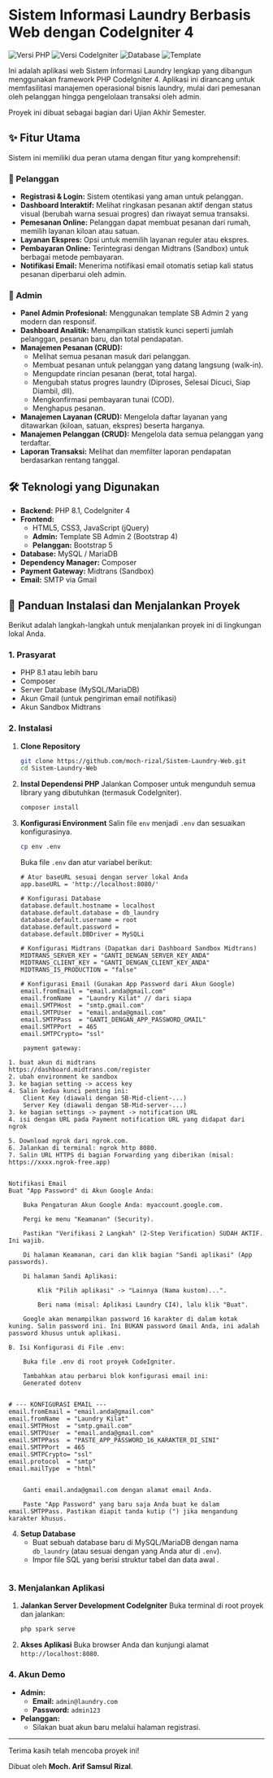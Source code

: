 # Sistem Informasi Laundry Berbasis Web dengan CodeIgniter 4

![Versi PHP](https://img.shields.io/badge/PHP-8.1%2B-blue.svg)
![Versi CodeIgniter](https://img.shields.io/badge/CodeIgniter-4.5.1-orange.svg)
![Database](https://img.shields.io/badge/Database-MySQL-lightgrey.svg)
![Template](https://img.shields.io/badge/UI-Bootstrap%205-purple.svg)

Ini adalah aplikasi web Sistem Informasi Laundry lengkap yang dibangun menggunakan framework PHP CodeIgniter 4. Aplikasi ini dirancang untuk memfasilitasi manajemen operasional bisnis laundry, mulai dari pemesanan oleh pelanggan hingga pengelolaan transaksi oleh admin.

Proyek ini dibuat sebagai bagian dari Ujian Akhir Semester.

## ✨ Fitur Utama

Sistem ini memiliki dua peran utama dengan fitur yang komprehensif:

### 👤 Pelanggan
- **Registrasi & Login:** Sistem otentikasi yang aman untuk pelanggan.
- **Dashboard Interaktif:** Melihat ringkasan pesanan aktif dengan status visual (berubah warna sesuai progres) dan riwayat semua transaksi.
- **Pemesanan Online:** Pelanggan dapat membuat pesanan dari rumah, memilih layanan kiloan atau satuan.
- **Layanan Ekspres:** Opsi untuk memilih layanan reguler atau ekspres.
- **Pembayaran Online:** Terintegrasi dengan Midtrans (Sandbox) untuk berbagai metode pembayaran.
- **Notifikasi Email:** Menerima notifikasi email otomatis setiap kali status pesanan diperbarui oleh admin.

### 💼 Admin
- **Panel Admin Profesional:** Menggunakan template SB Admin 2 yang modern dan responsif.
- **Dashboard Analitik:** Menampilkan statistik kunci seperti jumlah pelanggan, pesanan baru, dan total pendapatan.
- **Manajemen Pesanan (CRUD):**
  - Melihat semua pesanan masuk dari pelanggan.
  - Membuat pesanan untuk pelanggan yang datang langsung (walk-in).
  - Mengupdate rincian pesanan (berat, total harga).
  - Mengubah status progres laundry (Diproses, Selesai Dicuci, Siap Diambil, dll).
  - Mengkonfirmasi pembayaran tunai (COD).
  - Menghapus pesanan.
- **Manajemen Layanan (CRUD):** Mengelola daftar layanan yang ditawarkan (kiloan, satuan, ekspres) beserta harganya.
- **Manajemen Pelanggan (CRUD):** Mengelola data semua pelanggan yang terdaftar.
- **Laporan Transaksi:** Melihat dan memfilter laporan pendapatan berdasarkan rentang tanggal.

## 🛠️ Teknologi yang Digunakan
- **Backend:** PHP 8.1, CodeIgniter 4
- **Frontend:**
  - HTML5, CSS3, JavaScript (jQuery)
  - **Admin:** Template SB Admin 2 (Bootstrap 4)
  - **Pelanggan:** Bootstrap 5
- **Database:** MySQL / MariaDB
- **Dependency Manager:** Composer
- **Payment Gateway:** Midtrans (Sandbox)
- **Email:** SMTP via Gmail

## 🚀 Panduan Instalasi dan Menjalankan Proyek

Berikut adalah langkah-langkah untuk menjalankan proyek ini di lingkungan lokal Anda.

### 1. Prasyarat
- PHP 8.1 atau lebih baru
- Composer
- Server Database (MySQL/MariaDB)
- Akun Gmail (untuk pengiriman email notifikasi)
- Akun Sandbox Midtrans

### 2. Instalasi
1.  **Clone Repository**
    ```bash
    git clone https://github.com/moch-rizal/Sistem-Laundry-Web.git
    cd Sistem-Laundry-Web
    ```

2.  **Instal Dependensi PHP**
    Jalankan Composer untuk mengunduh semua library yang dibutuhkan (termasuk CodeIgniter).
    ```bash
    composer install
    ```

3.  **Konfigurasi Environment**
    Salin file `env` menjadi `.env` dan sesuaikan konfigurasinya.
    ```bash
    cp env .env
    ```
    Buka file `.env` dan atur variabel berikut:
    ```dotenv
    # Atur baseURL sesuai dengan server lokal Anda
    app.baseURL = 'http://localhost:8080/'

    # Konfigurasi Database
    database.default.hostname = localhost
    database.default.database = db_laundry
    database.default.username = root
    database.default.password =
    database.default.DBDriver = MySQLi

    # Konfigurasi Midtrans (Dapatkan dari Dashboard Sandbox Midtrans)
    MIDTRANS_SERVER_KEY = "GANTI_DENGAN_SERVER_KEY_ANDA"
    MIDTRANS_CLIENT_KEY = "GANTI_DENGAN_CLIENT_KEY_ANDA"
    MIDTRANS_IS_PRODUCTION = "false"

    # Konfigurasi Email (Gunakan App Password dari Akun Google)
    email.fromEmail = "email.anda@gmail.com"
    email.fromName  = "Laundry Kilat" // dari siapa
    email.SMTPHost  = "smtp.gmail.com"
    email.SMTPUser  = "email.anda@gmail.com"
    email.SMTPPass  = "GANTI_DENGAN_APP_PASSWORD_GMAIL"
    email.SMTPPort  = 465
    email.SMTPCrypto= "ssl"
    
```
    payment gateway:

1. buat akun di midtrans
https://dashboard.midtrans.com/register
2. ubah environment ke sandbox
3. ke bagian setting -> access key 
4. Salin kedua kunci penting ini:
    Client Key (diawali dengan SB-Mid-client-...)
    Server Key (diawali dengan SB-Mid-server-...)
3. ke bagian settings -> payment -> notification URL
4. isi dengan URL pada Payment notification URL yang didapat dari ngrok

5. Download ngrok dari ngrok.com.
6. Jalankan di terminal: ngrok http 8080.
7. Salin URL HTTPS di bagian Forwarding yang diberikan (misal: https://xxxx.ngrok-free.app)


Notifikasi Email
Buat "App Password" di Akun Google Anda:

    Buka Pengaturan Akun Google Anda: myaccount.google.com.

    Pergi ke menu "Keamanan" (Security).

    Pastikan "Verifikasi 2 Langkah" (2-Step Verification) SUDAH AKTIF. Ini wajib.

    Di halaman Keamanan, cari dan klik bagian "Sandi aplikasi" (App passwords).

    Di halaman Sandi Aplikasi:

        Klik "Pilih aplikasi" -> "Lainnya (Nama kustom)...".

        Beri nama (misal: Aplikasi Laundry CI4), lalu klik "Buat".

    Google akan menampilkan password 16 karakter di dalam kotak kuning. Salin password ini. Ini BUKAN password Gmail Anda, ini adalah password khusus untuk aplikasi.

B. Isi Konfigurasi di File .env:

    Buka file .env di root proyek CodeIgniter.

    Tambahkan atau perbarui blok konfigurasi email ini:
    Generated dotenv

      
# --- KONFIGURASI EMAIL ---
email.fromEmail = "email.anda@gmail.com"
email.fromName  = "Laundry Kilat"
email.SMTPHost  = "smtp.gmail.com"
email.SMTPUser  = "email.anda@gmail.com"
email.SMTPPass  = "PASTE_APP_PASSWORD_16_KARAKTER_DI_SINI"
email.SMTPPort  = 465
email.SMTPCrypto= "ssl"
email.protocol  = "smtp"
email.mailType  = "html"


    Ganti email.anda@gmail.com dengan alamat email Anda.

    Paste "App Password" yang baru saja Anda buat ke dalam email.SMTPPass. Pastikan diapit tanda kutip (") jika mengandung karakter khusus.
```


4.  **Setup Database**
    - Buat sebuah database baru di MySQL/MariaDB dengan nama `db_laundry` (atau sesuai dengan yang Anda atur di `.env`).
    - Impor file SQL yang berisi struktur tabel dan data awal .
      ```

### 3. Menjalankan Aplikasi
1.  **Jalankan Server Development CodeIgniter**
    Buka terminal di root proyek dan jalankan:
    ```bash
    php spark serve
    ```

2.  **Akses Aplikasi**
    Buka browser Anda dan kunjungi alamat `http://localhost:8080`.

### 4. Akun Demo
- **Admin:**
  - **Email:** `admin@laundry.com`
  - **Password:** `admin123`
- **Pelanggan:**
  - Silakan buat akun baru melalui halaman registrasi.

---

Terima kasih telah mencoba proyek ini!

Dibuat oleh **Moch. Arif Samsul Rizal**.







